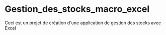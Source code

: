 # Gestion_des_stocks_macro_excel
Ceci est un projet de création d'une application de gestion des stocks avec Excel
